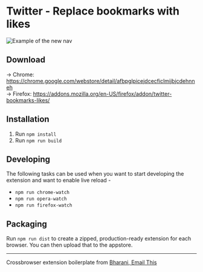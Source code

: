 # Twitter - Replace bookmarks with likes

![Example of the new nav](https://www.dropbox.com/s/cvrprx9h484g1fk/artwork.png?raw=1)

## Download

→ Chrome:  https://chrome.google.com/webstore/detail/afbpglpicejdcecficlmijbjcdehnneh <br/>
→ Firefox: https://addons.mozilla.org/en-US/firefox/addon/twitter-bookmarks-likes/

## Installation

1. Run `npm install`
2. Run `npm run build`

## Developing

The following tasks can be used when you want to start developing the extension and want to enable live reload -

- `npm run chrome-watch`
- `npm run opera-watch`
- `npm run firefox-watch`

## Packaging

Run `npm run dist` to create a zipped, production-ready extension for each browser. You can then upload that to the appstore.

---

Crossbrowser extension boilerplate from [Bharani, Email This](https://github.com/EmailThis/extension-boilerplate)
